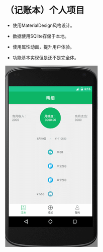 # （记账本）个人项目

* 使用MaterialDesign风格设计。

* 数据使用SQlite存储于本地。

* 使用属性动画，提升用户体验。

* 功能基本实现但是还不是完全体。

![效果图](https://github.com/BigggFish/LittleY/blob/master/GIF.gif)
